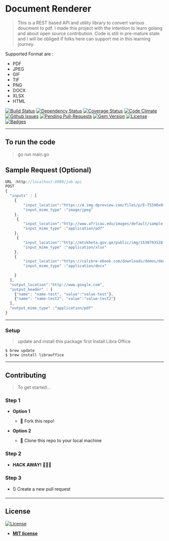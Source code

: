 # Document Renderer


> This is a REST based API and utility library to convert various doucment to pdf.
> I made this project with the intention to learn golang and about open source contribution.
> Code is still in pre-mature state and I will be obliged if folks here can support me in this learning journey.

Supported Format are :
* PDF
* JPEG
* GIF
* TIF
* PNG
* DOCX
* XLSX
* HTML

[![Build Status](http://img.shields.io/travis/badges/badgerbadgerbadger.svg?style=flat-square)](https://travis-ci.org/badges/badgerbadgerbadger) [![Dependency Status](http://img.shields.io/gemnasium/badges/badgerbadgerbadger.svg?style=flat-square)](https://gemnasium.com/badges/badgerbadgerbadger) [![Coverage Status](http://img.shields.io/coveralls/badges/badgerbadgerbadger.svg?style=flat-square)](https://coveralls.io/r/badges/badgerbadgerbadger) [![Code Climate](http://img.shields.io/codeclimate/github/badges/badgerbadgerbadger.svg?style=flat-square)](https://codeclimate.com/github/badges/badgerbadgerbadger) [![Github Issues](http://githubbadges.herokuapp.com/badges/badgerbadgerbadger/issues.svg?style=flat-square)](https://github.com/badges/badgerbadgerbadger/issues) [![Pending Pull-Requests](http://githubbadges.herokuapp.com/badges/badgerbadgerbadger/pulls.svg?style=flat-square)](https://github.com/badges/badgerbadgerbadger/pulls) [![Gem Version](http://img.shields.io/gem/v/badgerbadgerbadger.svg?style=flat-square)](https://rubygems.org/gems/badgerbadgerbadger) [![License](http://img.shields.io/:license-mit-blue.svg?style=flat-square)](http://badges.mit-license.org) [![Badges](http://img.shields.io/:badges-9/9-ff6799.svg?style=flat-square)](https://github.com/badges/badgerbadgerbadger)

---
## To run the code
> go run main.go

## Sample Request (Optional)

```javascript
URL :http://localhost:8080/job-api
POST
{
  "inputs" : [
    {
      	"input_location":"https://4.img-dpreview.com/files/p/E~TS590x0~articles/3925134721/0266554465.jpeg",
 		"input_mime_type" :"image/jpeg"
    },
     {
      	"input_location":"http://www.africau.edu/images/default/sample.pdf",
 		"input_mime_type" :"application/pdf"
    },
     {
      	"input_location":"http://mtskheta.gov.ge/public/img/1530793528.xlsx",
 		"input_mime_type" :"application/xlsx"
    },
    {
      	"input_location":"https://calibre-ebook.com/downloads/demos/demo.docx",
 		"input_mime_type" :"application/docx"
       
    }
  ],
  "output_location":"http://www.google.com",
  "output_header" : [
    {"name": "name-test", "value":"value-test"},
    {"name": "name-test2", "value":"value-test2"}
  ],
  "output_mime_type" :"application/pdf"
}
```

---

### Setup

> update and install this package first
> Install Libra Office 

```shell
$ brew update
$ brew install libraoffice
```

---

## Contributing

> To get started...

### Step 1

- **Option 1**
    - 🍴 Fork this repo!

- **Option 2**
    - 👯 Clone this repo to your local machine 

### Step 2

- **HACK AWAY!** 🔨🔨🔨

### Step 3

- 🔃 Create a new pull request 
---

## License

[![License](http://img.shields.io/:license-mit-blue.svg?style=flat-square)](http://badges.mit-license.org)

- **[MIT license](http://opensource.org/licenses/mit-license.php)**

